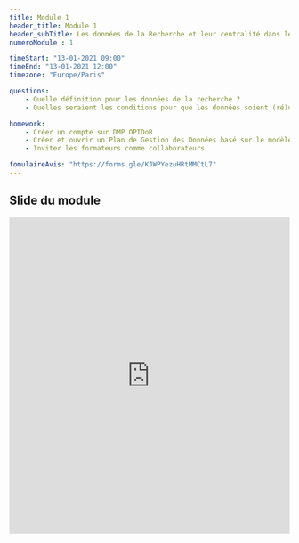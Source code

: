 ```yaml
---
title: Module 1
header_title: Module 1
header_subTitle: Les données de la Recherche et leur centralité dans le processus de recherche
numeroModule : 1

timeStart: "13-01-2021 09:00"
timeEnd: "13-01-2021 12:00"
timezone: "Europe/Paris"

questions:
    - Quelle définition pour les données de la recherche ? 
    - Quelles seraient les conditions pour que les données soient (ré)utilisables ?

homework:
    - Créer un compte sur DMP OPIDoR
    - Créer et ouvrir un Plan de Gestion des Données basé sur le modèle choisi (mode entraînement)
    - Inviter les formateurs comme collaborateurs

fomulaireAvis: "https://forms.gle/KJWPYezuHRtMMCtL7"
---
```


## Slide du module

<iframe src="https://docs.google.com/presentation/d/e/2PACX-1vTK6uqomlk3kP6h-_0l-qHfOM37UQer06NWs4f1h9WznYhQevfe13BYuO0mMN9Q5tIPIpTtNdwFwpqg/embed?start=false&loop=false&delayms=3000" frameborder="0" width="100%" height="569" allowfullscreen="true" mozallowfullscreen="true" webkitallowfullscreen="true"></iframe>